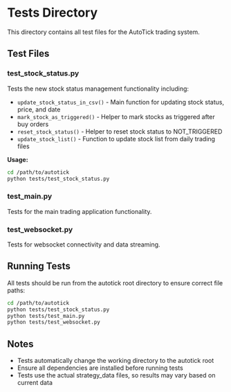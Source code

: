 # Tests Directory

This directory contains all test files for the AutoTick trading system.

## Test Files

### test_stock_status.py
Tests the new stock status management functionality including:
- `update_stock_status_in_csv()` - Main function for updating stock status, price, and date
- `mark_stock_as_triggered()` - Helper to mark stocks as triggered after buy orders
- `reset_stock_status()` - Helper to reset stock status to NOT_TRIGGERED
- `update_stock_list()` - Function to update stock list from daily trading files

**Usage:**
```bash
cd /path/to/autotick
python tests/test_stock_status.py
```

### test_main.py
Tests for the main trading application functionality.

### test_websocket.py
Tests for websocket connectivity and data streaming.

## Running Tests

All tests should be run from the autotick root directory to ensure correct file paths:

```bash
cd /path/to/autotick
python tests/test_stock_status.py
python tests/test_main.py
python tests/test_websocket.py
```

## Notes

- Tests automatically change the working directory to the autotick root
- Ensure all dependencies are installed before running tests
- Tests use the actual strategy_data files, so results may vary based on current data

